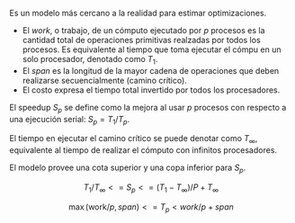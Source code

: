 Es un modelo más cercano a la realidad para estimar optimizaciones.

- El *work*, o trabajo, de un cómputo ejecutado por $p$ procesos es la cantidad total de operaciones primitivas realzadas por todos los procesos. Es equivalente al tiempo que toma ejecutar el cómpu en un solo procesador, denotado como $T_1$.
- El *span* es la longitud de la mayor cadena de operaciones que deben realizarse secuencialmente (camino crítico).
- El costo expresa el tiempo total invertido por todos los procesadores.

El speedup $S_p$ se define como la mejora al usar $p$ procesos con respecto a una ejecución serial: $S_p = T_1 / T_p$.

El tiempo en ejecutar el camino crítico se puede denotar como $T_\infty$, equivalente al tiempo de realizar el cómputo con infinitos procesadores.

El modelo provee una cota superior y una copa inferior para $S_p$.

$$
T_1/T_\infty <= S_p <= (T_1 - T_\infty) / P + T_\infty
$$

$$
\max(\text{work}/p, span) <= T_p < work/p + span
$$
